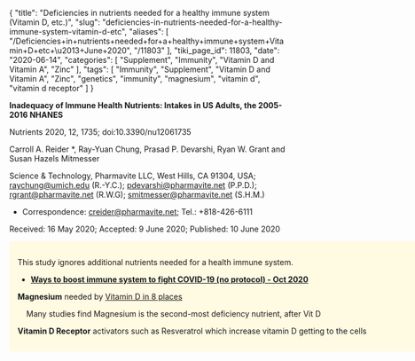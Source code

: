 {
    "title": "Deficiencies in nutrients needed for a healthy immune system (Vitamin D, etc.)",
    "slug": "deficiencies-in-nutrients-needed-for-a-healthy-immune-system-vitamin-d-etc",
    "aliases": [
        "/Deficiencies+in+nutrients+needed+for+a+healthy+immune+system+Vitamin+D+etc+\u2013+June+2020",
        "/11803"
    ],
    "tiki_page_id": 11803,
    "date": "2020-06-14",
    "categories": [
        "Supplement",
        "Immunity",
        "Vitamin D and Vitamin A",
        "Zinc"
    ],
    "tags": [
        "Immunity",
        "Supplement",
        "Vitamin D and Vitamin A",
        "Zinc",
        "genetics",
        "immunity",
        "magnesium",
        "vitamin d",
        "vitamin d receptor"
    ]
}


**Inadequacy of Immune Health Nutrients: Intakes in US Adults, the 2005-2016 NHANES** 

Nutrients 2020, 12, 1735; doi:10.3390/nu12061735

Carroll A. Reider *, Ray-Yuan Chung, Prasad P. Devarshi, Ryan W. Grant and Susan Hazels Mitmesser

Science & Technology, Pharmavite LLC, West Hills, CA 91304, USA; raychung@umich.edu (R.-Y.C.); pdevarshi@pharmavite.net (P.P.D.); rgrant@pharmavite.net (R.W.G); smitmesser@pharmavite.net (S.H.M.)

* Correspondence: creider@pharmavite.net; Tel.: +818-426-6111

Received: 16 May 2020; Accepted: 9 June 2020; Published: 10 June 2020

<div class="border" style="background-color:#FFFAE2;padding:15px;margin:10px 0;border-radius:5px;width:800px">

This study ignores additional nutrients needed for a health immune system.

*  **[Ways to boost immune system to fight COVID-19 (no protocol) - Oct 2020](/posts/ways-to-boost-immune-system-to-fight-covid-19-no-protocol)** 

 **Magnesium**  needed by [Vitamin D in 8 places](/posts/magnesium-is-vital-to-vitamin-d-in-4-places-maybe-8)

&nbsp; &nbsp; Many studies find Magnesium is the second-most deficiency nutrient, after Vit D

 **Vitamin D Receptor**  activators such as Resveratrol which increase vitamin D getting to the cells
